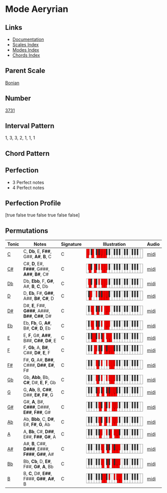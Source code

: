 # Mode Aeryrian

## Links

- [Documentation](README.md)
- [Scales Index](Scales.md)
- [Modes Index](Modes.md)
- [Chords Index](Chords.md)

## Parent Scale

[Bonian](ScaleBonian.md)

## Number

[3731](https://ianring.com/musictheory/scales/3731)

## Interval Pattern

1, 3, 3, 2, 1, 1, 1

## Chord Pattern



## Perfection

- 3 Perfect notes
- 4 Perfect notes

## Perfection Profile

[true false true false true false false]

## Permutations

| Tonic | Notes | Signature | Illustration | Audio |
|-------|-------|-----------|--------------|-------|
| [C](ModeCNaturalAeryrian.md) | C, **Db**, E, **F##**, G##, **A#**, **B**, C | C | ![CNaturalAeryrian](ModeCNaturalAeryrian.png) | [midi](https://github.com/edipermadi/music/blob/main/docs/ModeCNaturalAeryrian.mid?raw=true) |
| [C#](ModeCSharpAeryrian.md) | C#, **D**, E#, **F###**, G###, **A##**, **B#**, C# | C | ![CSharpAeryrian](ModeCSharpAeryrian.png) | [midi](https://github.com/edipermadi/music/blob/main/docs/ModeCSharpAeryrian.mid?raw=true) |
| [Db](ModeDFlatAeryrian.md) | Db, **Ebb**, F, **G#**, A#, **B**, **C**, Db | C | ![DFlatAeryrian](ModeDFlatAeryrian.png) | [midi](https://github.com/edipermadi/music/blob/main/docs/ModeDFlatAeryrian.mid?raw=true) |
| [D](ModeDNaturalAeryrian.md) | D, **Eb**, F#, **G##**, A##, **B#**, **C#**, D | C | ![DNaturalAeryrian](ModeDNaturalAeryrian.png) | [midi](https://github.com/edipermadi/music/blob/main/docs/ModeDNaturalAeryrian.mid?raw=true) |
| [D#](ModeDSharpAeryrian.md) | D#, **E**, F##, **G###**, A###, **B##**, **C##**, D# | C | ![DSharpAeryrian](ModeDSharpAeryrian.png) | [midi](https://github.com/edipermadi/music/blob/main/docs/ModeDSharpAeryrian.mid?raw=true) |
| [Eb](ModeEFlatAeryrian.md) | Eb, **Fb**, G, **A#**, B#, **C#**, **D**, Eb | C | ![EFlatAeryrian](ModeEFlatAeryrian.png) | [midi](https://github.com/edipermadi/music/blob/main/docs/ModeEFlatAeryrian.mid?raw=true) |
| [E](ModeENaturalAeryrian.md) | E, **F**, G#, **A##**, B##, **C##**, **D#**, E | C | ![ENaturalAeryrian](ModeENaturalAeryrian.png) | [midi](https://github.com/edipermadi/music/blob/main/docs/ModeENaturalAeryrian.mid?raw=true) |
| [F](ModeFNaturalAeryrian.md) | F, **Gb**, A, **B#**, C##, **D#**, **E**, F | C | ![FNaturalAeryrian](ModeFNaturalAeryrian.png) | [midi](https://github.com/edipermadi/music/blob/main/docs/ModeFNaturalAeryrian.mid?raw=true) |
| [F#](ModeFSharpAeryrian.md) | F#, **G**, A#, **B##**, C###, **D##**, **E#**, F# | C | ![FSharpAeryrian](ModeFSharpAeryrian.png) | [midi](https://github.com/edipermadi/music/blob/main/docs/ModeFSharpAeryrian.mid?raw=true) |
| [Gb](ModeGFlatAeryrian.md) | Gb, **Abb**, Bb, **C#**, D#, **E**, **F**, Gb | C | ![GFlatAeryrian](ModeGFlatAeryrian.png) | [midi](https://github.com/edipermadi/music/blob/main/docs/ModeGFlatAeryrian.mid?raw=true) |
| [G](ModeGNaturalAeryrian.md) | G, **Ab**, B, **C##**, D##, **E#**, **F#**, G | C | ![GNaturalAeryrian](ModeGNaturalAeryrian.png) | [midi](https://github.com/edipermadi/music/blob/main/docs/ModeGNaturalAeryrian.mid?raw=true) |
| [G#](ModeGSharpAeryrian.md) | G#, **A**, B#, **C###**, D###, **E##**, **F##**, G# | C | ![GSharpAeryrian](ModeGSharpAeryrian.png) | [midi](https://github.com/edipermadi/music/blob/main/docs/ModeGSharpAeryrian.mid?raw=true) |
| [Ab](ModeAFlatAeryrian.md) | Ab, **Bbb**, C, **D#**, E#, **F#**, **G**, Ab | C | ![AFlatAeryrian](ModeAFlatAeryrian.png) | [midi](https://github.com/edipermadi/music/blob/main/docs/ModeAFlatAeryrian.mid?raw=true) |
| [A](ModeANaturalAeryrian.md) | A, **Bb**, C#, **D##**, E##, **F##**, **G#**, A | C | ![ANaturalAeryrian](ModeANaturalAeryrian.png) | [midi](https://github.com/edipermadi/music/blob/main/docs/ModeANaturalAeryrian.mid?raw=true) |
| [A#](ModeASharpAeryrian.md) | A#, **B**, C##, **D###**, E###, **F###**, **G##**, A# | C | ![ASharpAeryrian](ModeASharpAeryrian.png) | [midi](https://github.com/edipermadi/music/blob/main/docs/ModeASharpAeryrian.mid?raw=true) |
| [Bb](ModeBFlatAeryrian.md) | Bb, **Cb**, D, **E#**, F##, **G#**, **A**, Bb | C | ![BFlatAeryrian](ModeBFlatAeryrian.png) | [midi](https://github.com/edipermadi/music/blob/main/docs/ModeBFlatAeryrian.mid?raw=true) |
| [B](ModeBNaturalAeryrian.md) | B, **C**, D#, **E##**, F###, **G##**, **A#**, B | C | ![BNaturalAeryrian](ModeBNaturalAeryrian.png) | [midi](https://github.com/edipermadi/music/blob/main/docs/ModeBNaturalAeryrian.mid?raw=true) |
